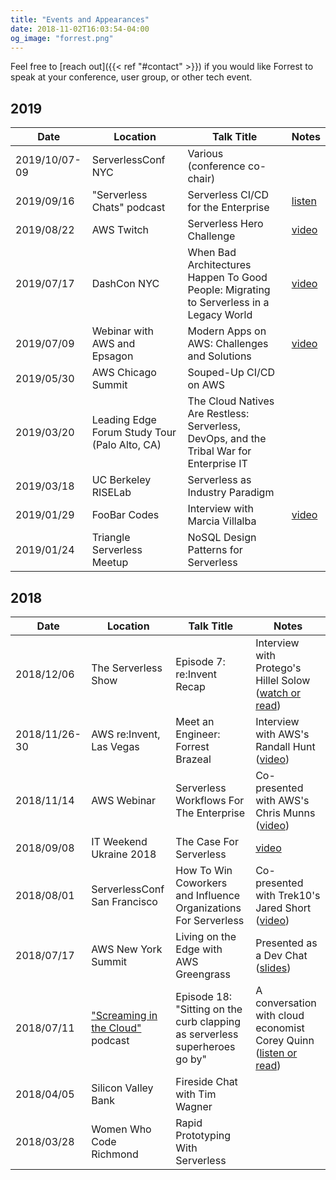 ```yaml
---
title: "Events and Appearances"
date: 2018-11-02T16:03:54-04:00
og_image: "forrest.png"
---
```


Feel free to [reach out]({{< ref "#contact" >}}) if you would like Forrest to speak at your conference, user group, or other tech event.

## 2019

| **Date**       | **Location**                     | **Talk Title**                                                      | **Notes**                                                                                                                                                     |
|------------|------------------------------|-----------------------------------------------------------------|-----------------------------------------------------------------------------------------------------------------------------------------------------------|
| 2019/10/07-09       | ServerlessConf NYC        | Various (conference co-chair)                  |  |
| 2019/09/16       | "Serverless Chats" podcast        | Serverless CI/CD for the Enterprise                  | [listen](https://www.serverlesschats.com/14) |
| 2019/08/22       | AWS Twitch        | Serverless Hero Challenge                  | [video](https://www.twitch.tv/events/lcZg3S89QOGTjzAuap1OUw) |
| 2019/07/17       | DashCon NYC         | When Bad Architectures Happen To Good People: Migrating to Serverless in a Legacy World                  | [video](https://www.youtube.com/watch?v=tzHjlJbHi3s) |
| 2019/07/09       | Webinar with AWS and Epsagon       | Modern Apps on AWS: Challenges and Solutions                 | [video](https://www.youtube.com/watch?v=M215idpHA6E) |
| 2019/05/30        | AWS Chicago Summit          | Souped-Up CI/CD on AWS                   |  |
| 2019/03/20        | Leading Edge Forum Study Tour (Palo Alto, CA)           | The Cloud Natives Are Restless: Serverless, DevOps, and the Tribal War for Enterprise IT                   |  |
| 2019/03/18        | UC Berkeley RISELab          | Serverless as Industry Paradigm     |  |
| 2019/01/29        | FooBar Codes           | Interview with Marcia Villalba                   | [video](https://www.youtube.com/watch?v=SP1az1FXyyo) |
| 2019/01/24        | Triangle Serverless Meetup  | NoSQL Design Patterns for Serverless         |  |

## 2018

| **Date**       | **Location**                     | **Talk Title**                                                      | **Notes**                                                                                                                                                     |
|------------|------------------------------|-----------------------------------------------------------------|-----------------------------------------------------------------------------------------------------------------------------------------------------------|
| 2018/12/06 | The Serverless Show                        | Episode 7: re:Invent Recap                        | Interview with Protego's Hillel Solow ([watch or read](https://www.protego.io/the-serverless-show-reinvent-recap/))                                                                                           |
| 2018/11/26-30 | AWS re:Invent, Las Vegas                        | Meet an Engineer: Forrest Brazeal                         | Interview with AWS's Randall Hunt ([video](https://www.youtube.com/watch?v=pa_rZChSC8s))                                                                                           |
| 2018/11/14 | AWS Webinar                         | Serverless Workflows For The Enterprise                         | Co-presented with AWS's Chris Munns ([video](https://www.youtube.com/watch?v=T4RWwD5oHUc))                                                                                             |
| 2018/09/08 | IT Weekend Ukraine 2018             | The Case For Serverless                                         | [video](https://www.youtube.com/watch?v=FgiiakJoJCA)                                                                                                      |
| 2018/08/01 | ServerlessConf San Francisco        | How To Win Coworkers and Influence Organizations For Serverless | Co-presented with Trek10's Jared Short ([video](https://acloud.guru/series/serverlessconf-sf-2018/view/win-coworkers-influence-organizations-serverless)) |
| 2018/07/17 | AWS New York Summit                 | Living on the Edge with AWS Greengrass                          | Presented as a Dev Chat ([slides](https://www.slideshare.net/ForrestBrazeal/living-on-the-edge-with-aws-greengrass))                                                                                                                                  |
| 2018/07/11 | ["Screaming in the Cloud"](https://www.screaminginthecloud.com/) podcast  | Episode 18: "Sitting on the curb clapping as serverless superheroes go by"   | A conversation with cloud economist Corey Quinn ([listen or read](https://www.screaminginthecloud.com/episodes/2018/7/11/episode-18-sitting-on-the-curb-clapping-as-serverless-superheroes-go-by))                                                                                             |
| 2018/04/05 | Silicon Valley Bank                 | Fireside Chat with Tim Wagner                                   |                                                                                                                                                           |
| 2018/03/28 | Women Who Code Richmond             | Rapid Prototyping With Serverless                               |                                                                                                                                                           |